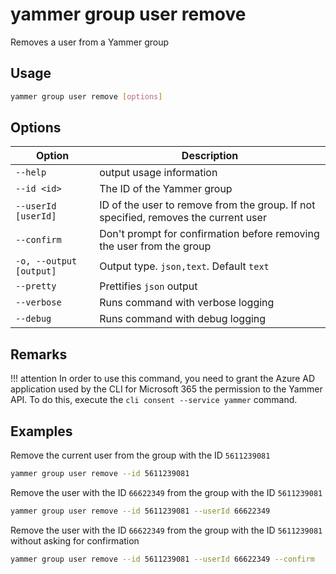 # yammer group user remove

Removes a user from a Yammer group

## Usage

```sh
yammer group user remove [options]
```

## Options

Option|Description
------|-----------
`--help`|output usage information
`--id <id>`|The ID of the Yammer group
`--userId [userId]`|ID of the user to remove from the group. If not specified, removes the current user
`--confirm`|Don't prompt for confirmation before removing the user from the group
`-o, --output [output]`|Output type. `json,text`. Default `text`
`--pretty`|Prettifies `json` output
`--verbose`|Runs command with verbose logging
`--debug`|Runs command with debug logging

## Remarks

!!! attention
    In order to use this command, you need to grant the Azure AD application used by the CLI for Microsoft 365 the permission to the Yammer API. To do this, execute the `cli consent --service yammer` command.

## Examples

Remove the current user from the group with the ID `5611239081`

```sh
yammer group user remove --id 5611239081
```

Remove the user with the ID `66622349` from the group with the ID `5611239081`

```sh
yammer group user remove --id 5611239081 --userId 66622349
```

Remove the user with the ID `66622349` from the group with the ID `5611239081` without asking for confirmation

```sh
yammer group user remove --id 5611239081 --userId 66622349 --confirm
```
